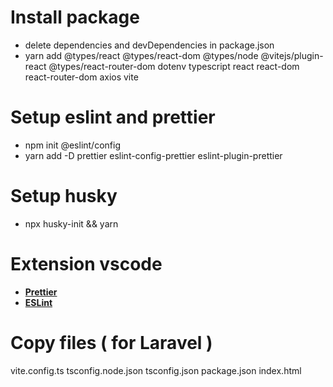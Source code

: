 # Install package

- delete dependencies and devDependencies in package.json
- yarn add @types/react @types/react-dom @types/node @vitejs/plugin-react @types/react-router-dom dotenv typescript react react-dom react-router-dom axios vite

# Setup eslint and prettier

- npm init @eslint/config
- yarn add -D prettier eslint-config-prettier eslint-plugin-prettier

# Setup husky

- npx husky-init && yarn

# Extension vscode

- **[Prettier](https://marketplace.visualstudio.com/items?itemName=esbenp.prettier-vscode)**
- **[ESLint](https://marketplace.visualstudio.com/items?itemName=dbaeumer.vscode-eslint)**

# Copy files ( for Laravel )

vite.config.ts
tsconfig.node.json
tsconfig.json
package.json
index.html
